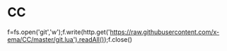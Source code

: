 # CC
f=fs.open('git','w');f.write(http.get('https://raw.githubusercontent.com/x-ema/CC/master/git.lua').readAll());f.close()
